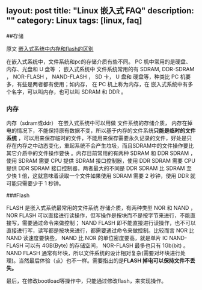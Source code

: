 layout: post
title: "Linux 嵌入式 FAQ"
description: ""
category: Linux
tags: [linux, faq]
--- 
##存储

原文 [嵌入式系统中内存和flash的区别](http://blog.csdn.net/liumw1203/article/details/4672581) 

在嵌入式系统中，文件系统和pc的存储介质有些不同。 PC 机中常用的是硬盘、内存、光盘和  U 盘等 ； 嵌入式系统中 文件系统常用的有  SDRAM, DDR-SDRAM ， NOR-FLASH ， NAND-FLASH ， SD 卡， U 盘和 硬盘等，种类比 PC 机要多，有些是两者都有使用；如内存，   在 PC 机上称为内存，在 嵌入式系统中有多个名字，可以叫内存，也可以叫 SDRAM 和 DDR 。

### 内存

内存（sdram或ddr）  在嵌入式系统中可以用做 文件系统的存储介质， 内存在掉电的情况下，不能保持原有数据不变，所以基于内存的文件系统**只能是临时的文件系统** ，可以用来保存临时的文件，不能用来保存需要永久记录的文件，好处是只存在内存之中动态变化，重起系统不会产生垃圾，而且SDRAM中的文件操作要比其它介质中的文件操作要快 。内存目前常用的有两种  SDRAM 和 DDR SDRAM ，使用 SDRAM 需要 CPU 提供 SDRAM 接口控制器，使用 DDR SDRAM 需要 CPU 提供 DDR SDRAM 接口控制器，两者最大的不同是 DDR SDRAM 比 SDRAM 至少快 1 倍，这就意味着读取一个文件如果使用 SDRAM 需要 2 秒钟，使用 DDR 就可能只需要少于 1 秒钟。

###Flash

FLASH 是嵌入式系统最常用的文件系统 存储介质，有两种类型  NOR 和 NAND ， NOR FLASH 可以直接进行读操作，但写操作是按块而不是按字节来进行，不能直接写，需要通过命令来做控制； NAND FLASH 即不能直接进行读操作，也不可以直接进行写，读写都是按块来进行，都需要通过命令来做控制。比较而言 NOR 比 NAND 读速度要快些， NAND 比 NOR 的单位密度要高，就是单片 IC NAND-FLASH 可以有 4GB(Byte) 的存储空间， NOR-FLASH 最多也只有 1Gb(bit) 。 NAND FLASH 通常有坏块，所以文件系统的设计相对复杂(需要对坏块进行处理)。当然最后体验（点）也不一样。需要指出的是**FLASH 掉电可以保持文件不丢失。**

最后，在修改bootload等操作中，只能通过修改flash，来实现操作。





